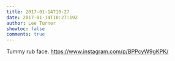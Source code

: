 ```yaml
---
title: 2017-01-14T10-27
date: 2017-01-14T10:27:19Z
author: Lee Turner
showtoc: false
comments: true
---
```


Tummy rub face. https://www.instagram.com/p/BPPcyW9gKPK/

